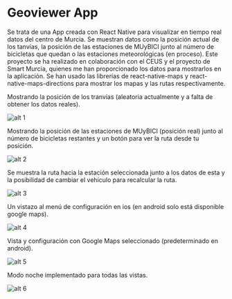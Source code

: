 # Geoviewer App

Se trata de una App creada con React Native para visualizar en tiempo real datos del centro de Murcia. Se muestran datos como la posición actual de los tanvías,
la posición de las estaciones de MUyBICI junto al número de bicicletas que quedan o las estaciones meteorológicas (en proceso). Este proyecto se ha realizado en
colaboración con el CEUS y el proyecto de Smart Murcia, quienes me han proporcionado los datos para mostrarlos en la aplicación. Se han usado las librerías de react-native-maps y react-native-maps-directions para mostrar los mapas y las rutas respectivamente.

Mostrando la posición de los tranvías (aleatoria actualmente y a falta de obtener los datos reales).

![alt 1](https://res.cloudinary.com/journal-udemy-app/image/upload/c_scale,w_350/v1662417293/geoviewer/tcivq5yj5sksbftfsh1g.jpg)


Mostrando la posición de las estaciones de MUyBICI (posición real) junto al número de bicicletas restantes y un botón para ver la ruta desde 
tu posición.

![alt 2](https://res.cloudinary.com/journal-udemy-app/image/upload/c_scale,w_350/v1662417292/geoviewer/jhcyksqt9od9ykracf0n.jpg)


Se muestra la ruta hacia la estación seleccionada junto a los datos de esta y la posibilidad de cambiar el vehículo para recalcular la ruta.

![alt 3](https://res.cloudinary.com/journal-udemy-app/image/upload/c_scale,w_350/v1662417289/geoviewer/marfwfskrcbcsluryhks.jpg)


Un vistazo al menú de configuración en ios (en android solo está disponible google maps).

![alt 4](https://res.cloudinary.com/journal-udemy-app/image/upload/c_scale,w_350/v1662417288/geoviewer/eu8jbkeqi4czit5lysn2.jpg)


Vista y configuración con Google Maps seleccionado (predeterminado en android).

![alt 5](https://res.cloudinary.com/journal-udemy-app/image/upload/c_scale,w_350/v1662417285/geoviewer/hubp9kdin9wdlkwbivsh.jpg)


Modo noche implementado para todas las vistas.

![alt 6](https://res.cloudinary.com/journal-udemy-app/image/upload/c_scale,w_350/v1662417284/geoviewer/p8w5j9wsw7eq4nvycyo4.jpg)
